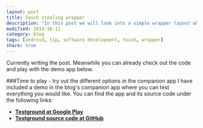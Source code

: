 ```yaml
---
layout: post
title: Touch stealing wrapper
description: "In this post we will look into a simple wrapper layout which helps managing touch events passed to its children"
modified: 2014-10-11
category: blog
tags: [android, tip, software development, touch, wrapper]
share: true
---
```


Currently writing the post. Meanwhile you can already check out the code and play with the demo app below. 

###Time to play - try out the different options in the companion app
I have included a demo in the blog's companion app where you can test everything you would like. You can find the app and its source code under the following links:

* [**Testground at Google Play**](https://play.google.com/store/apps/details?id=com.luboganev.testground)
* [**Testground source code at GitHub**](https://github.com/luboganev/testground)